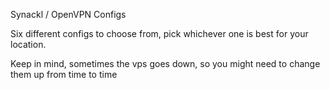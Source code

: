 Synackl / OpenVPN Configs

Six different configs to choose from, pick whichever one is best for your location. 

Keep in mind, sometimes the vps goes down, so you might need to change them up from time to time
